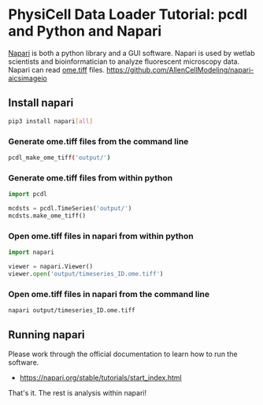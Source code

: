 # PhysiCell Data Loader Tutorial: pcdl and Python and Napari

[Napari](https://napari.org/stable/) is both a python library and a GUI software.
Napari is used by wetlab scientists and bioinformatician to analyze fluorescent microscopy data.
Napari can read [ome.tiff](https://www.openmicroscopy.org/ome-files/) files.
https://github.com/AllenCellModeling/napari-aicsimageio


## Install napari

```bash
pip3 install napari[all]
```


### Generate ome.tiff files from the command line

```bash
pcdl_make_ome_tiff('output/')
```


### Generate ome.tiff files from within python

```python
import pcdl

mcdsts = pcdl.TimeSeries('output/')
mcdsts.make_ome_tiff()
```


### Open ome.tiff files in napari from within python

```python
import napari

viewer = napari.Viewer()
viewer.open('output/timeseries_ID.ome.tiff')
```


### Open ome.tiff files in napari from the command line

```bash
napari output/timeseries_ID.ome.tiff
```

## Running napari

Please work through the official documentation to learn how to run the software.
+ https://napari.org/stable/tutorials/start_index.html

That's it. The rest is analysis within napari!
